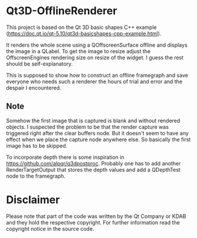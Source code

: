# Qt3D-OfflineRenderer
This project is based on the Qt 3D basic shapes C++ example (https://doc.qt.io/qt-5.10/qt3d-basicshapes-cpp-example.html).

It renders the whole scene using a QOffscreenSurface offline and displays the image in a QLabel.
To get the image to resize adjust the OffscreenEngines rendering size on resize of the widget.
I guess the rest should be self-explanatory.

This is supposed to show how to construct an offline framegraph and save everyone who needs such
a renderer the hours of trial and error and the despair I encountered.

## Note

Somehow the first image that is captured is blank and without rendered objects. I suspected the problem
to be that the render capture was triggered right after the clear buffers node. But it doesn't seem
to have any effect when we place the capture node anywhere else. So basically the first image has to
be skipped.

To incorporate depth there is some inspiration in https://github.com/alpqr/q3dpostproc. Probably one has
to add another RenderTargetOutput that stores the depth values and add a QDepthTest node to the framegraph.

# Disclaimer

Please note that part of the code was written by the Qt Company or KDAB and they hold the respective
copyright. For further information read the copyright notice in the source code.
